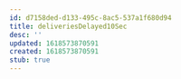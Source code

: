 ```yaml
---
id: d7158ded-d133-495c-8ac5-537a1f680d94
title: deliveriesDelayed10Sec
desc: ''
updated: 1618573870591
created: 1618573870591
stub: true
---
```


